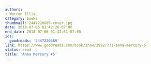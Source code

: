 ```yaml
---
authors:
- Warren Ellis
category: books
thumbnail: 2447220689-cover.jpg
date: 2018-07-06 01:42:26-07:00
end_date: 2018-07-06 01:42:51-07:00
ids:
  goodreads: '2447220689'
link: https://www.goodreads.com/book/show/39927771-anna-mercury-5
status: read
title: 'Anna Mercury #5'
---
```

